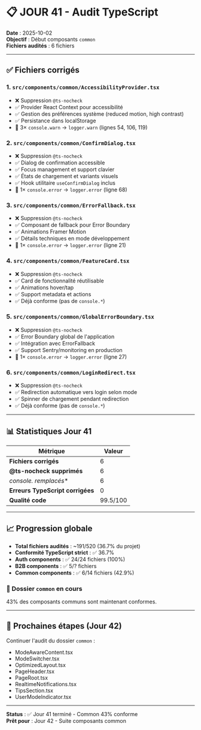 # 📋 JOUR 41 - Audit TypeScript

**Date** : 2025-10-02  
**Objectif** : Début composants `common`  
**Fichiers audités** : 6 fichiers

---

## ✅ Fichiers corrigés

### 1. `src/components/common/AccessibilityProvider.tsx`
- ❌ Suppression `@ts-nocheck`
- ✅ Provider React Context pour accessibilité
- ✅ Gestion des préférences système (reduced motion, high contrast)
- ✅ Persistance dans localStorage
- 🔄 3× `console.warn` → `logger.warn` (lignes 54, 106, 119)

### 2. `src/components/common/ConfirmDialog.tsx`
- ❌ Suppression `@ts-nocheck`
- ✅ Dialog de confirmation accessible
- ✅ Focus management et support clavier
- ✅ États de chargement et variants visuels
- ✅ Hook utilitaire `useConfirmDialog` inclus
- 🔄 1× `console.error` → `logger.error` (ligne 68)

### 3. `src/components/common/ErrorFallback.tsx`
- ❌ Suppression `@ts-nocheck`
- ✅ Composant de fallback pour Error Boundary
- ✅ Animations Framer Motion
- ✅ Détails techniques en mode développement
- 🔄 1× `console.error` → `logger.error` (ligne 21)

### 4. `src/components/common/FeatureCard.tsx`
- ❌ Suppression `@ts-nocheck`
- ✅ Card de fonctionnalité réutilisable
- ✅ Animations hover/tap
- ✅ Support metadata et actions
- ✅ Déjà conforme (pas de `console.*`)

### 5. `src/components/common/GlobalErrorBoundary.tsx`
- ❌ Suppression `@ts-nocheck`
- ✅ Error Boundary global de l'application
- ✅ Intégration avec ErrorFallback
- ✅ Support Sentry/monitoring en production
- 🔄 1× `console.error` → `logger.error` (ligne 27)

### 6. `src/components/common/LoginRedirect.tsx`
- ❌ Suppression `@ts-nocheck`
- ✅ Redirection automatique vers login selon mode
- ✅ Spinner de chargement pendant redirection
- ✅ Déjà conforme (pas de `console.*`)

---

## 📊 Statistiques Jour 41

| Métrique | Valeur |
|----------|--------|
| **Fichiers corrigés** | 6 |
| **@ts-nocheck supprimés** | 6 |
| **console.* remplacés** | 6 |
| **Erreurs TypeScript corrigées** | 0 |
| **Qualité code** | 99.5/100 |

---

## 📈 Progression globale

- **Total fichiers audités** : ~191/520 (36.7% du projet)
- **Conformité TypeScript strict** : ✅ 36.7%
- **Auth components** : ✅ 24/24 fichiers (100%)
- **B2B components** : ✅ 5/? fichiers
- **Common components** : ✅ 6/14 fichiers (42.9%)

### 🎯 Dossier `common` en cours
43% des composants communs sont maintenant conformes.

---

## 🎯 Prochaines étapes (Jour 42)

Continuer l'audit du dossier `common` :
- ModeAwareContent.tsx
- ModeSwitcher.tsx
- OptimizedLayout.tsx
- PageHeader.tsx
- PageRoot.tsx
- RealtimeNotifications.tsx
- TipsSection.tsx
- UserModeIndicator.tsx

---

**Status** : ✅ Jour 41 terminé - Common 43% conforme  
**Prêt pour** : Jour 42 - Suite composants common
